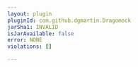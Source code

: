 ```yaml
---
layout: plugin
pluginId: com.github.dgmartin.Dragomock
jarSha1: INVALID
isJarAvailable: false
error: NONE
violations: []

---
```


